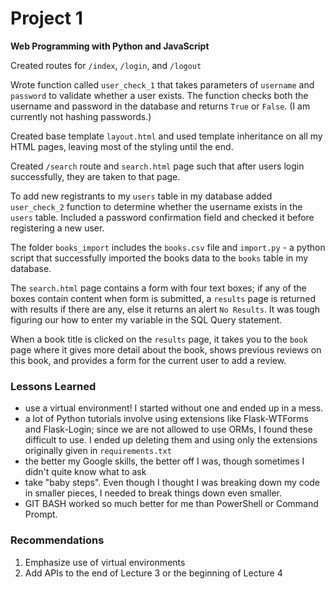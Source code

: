 # Project 1

**Web Programming with Python and JavaScript**

Created routes for `/index`, `/login`, and `/logout` 

Wrote function called `user_check_1` that takes parameters of `username` and `password` to validate whether a user exists. The function checks both the username and password in the database and returns `True` or `False`. (I am currently not hashing passwords.)

Created base template `layout.html` and used template inheritance on all my HTML pages, leaving most of the styling until the end.

Created `/search` route and `search.html` page such that after users login successfully, they are taken to that page.

To add new registrants to my `users` table in my database added `user_check_2` function to determine whether the username exists in the `users` table. Included a password confirmation field and checked it before registering a new user.

The folder `books_import` includes the `books.csv` file and `import.py` - a python script that successfully imported the books data to the `books` table in my database.

The `search.html` page contains a form with four text boxes; if any of the boxes contain content when form is submitted, a `results` page is returned with results if there are any, else it returns an alert `No Results`.  It was tough figuring our how to enter my variable in the SQL Query statement.

When a book title is clicked on the `results` page, it takes you to the `book` page where it gives more detail about the book, shows previous reviews on this book, and provides a form for the current user to add a review.

### Lessons Learned
- use a virtual environment!  I started without one and ended up in a mess.
- a lot of Python tutorials involve using extensions like Flask-WTForms and Flask-Login; since we are not allowed to use ORMs, I found these difficult to use.  I ended up deleting them and using only the extensions originally given in `requirements.txt`
- the better my Google skills, the better off I was, though sometimes I didn't quite know what to ask
- take "baby steps".  Even though I thought I was breaking down my code in smaller pieces, I needed to break things down even smaller.
- GIT BASH worked so much better for me than PowerShell or Command Prompt.

### Recommendations
1.  Emphasize use of virtual environments
2.  Add APIs to the end of Lecture 3 or the beginning of Lecture 4
